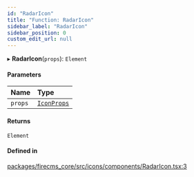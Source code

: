 ```yaml
---
id: "RadarIcon"
title: "Function: RadarIcon"
sidebar_label: "RadarIcon"
sidebar_position: 0
custom_edit_url: null
---
```


▸ **RadarIcon**(`props`): `Element`

#### Parameters

| Name | Type |
| :------ | :------ |
| `props` | [`IconProps`](../types/IconProps.md) |

#### Returns

`Element`

#### Defined in

[packages/firecms_core/src/icons/components/RadarIcon.tsx:3](https://github.com/FireCMSco/firecms/blob/d45f3739/packages/firecms_core/src/icons/components/RadarIcon.tsx#L3)
